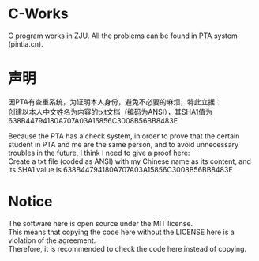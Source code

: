 # C-Works
C program works in ZJU.
All the problems can be found in PTA system (pintia.cn).

# 声明
因PTA有查重系统，为证明本人身份，避免不必要的麻烦，特此立据：\
创建以本人中文姓名为内容的txt文档（编码为ANSI），其SHA1值为638B44794180A707A03A15856C3008B56BB8483E

Because the PTA  has a check system, in order to prove that the certain student in PTA and me are the same person, and to avoid unnecessary troubles in the future, I think I need to give a proof here:\
Create a txt file (coded as ANSI) with my Chinese name as its content, and its SHA1 value is 638B44794180A707A03A15856C3008B56BB8483E

# Notice
The software here is open source under the MIT license.\
This means that copying the code here without the LICENSE here is a violation of the agreement.\
Therefore, it is recommended to check the code here instead of copying.
